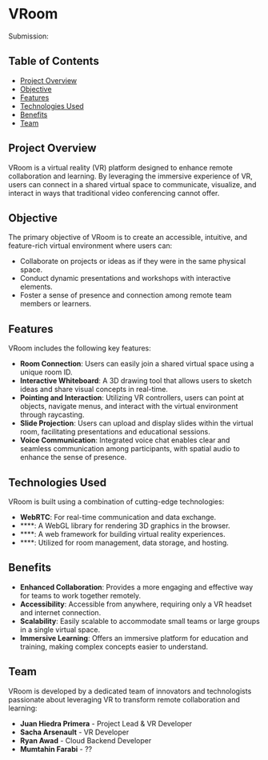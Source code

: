 # VRoom

Submission: 

## Table of Contents
- [Project Overview](#project-overview)
- [Objective](#objective)
- [Features](#features)
- [Technologies Used](#technologies-used)
- [Benefits](#benefits)
- [Team](#team)

## Project Overview
VRoom is a virtual reality (VR) platform designed to enhance remote collaboration and learning. By leveraging the immersive experience of VR, users can connect in a shared virtual space to communicate, visualize, and interact in ways that traditional video conferencing cannot offer.

## Objective
The primary objective of VRoom is to create an accessible, intuitive, and feature-rich virtual environment where users can:
- Collaborate on projects or ideas as if they were in the same physical space.
- Conduct dynamic presentations and workshops with interactive elements.
- Foster a sense of presence and connection among remote team members or learners.

## Features
VRoom includes the following key features:
- **Room Connection**: Users can easily join a shared virtual space using a unique room ID.
- **Interactive Whiteboard**: A 3D drawing tool that allows users to sketch ideas and share visual concepts in real-time.
- **Pointing and Interaction**: Utilizing VR controllers, users can point at objects, navigate menus, and interact with the virtual environment through raycasting.
- **Slide Projection**: Users can upload and display slides within the virtual room, facilitating presentations and educational sessions.
- **Voice Communication**: Integrated voice chat enables clear and seamless communication among participants, with spatial audio to enhance the sense of presence.

## Technologies Used
VRoom is built using a combination of cutting-edge technologies:
- **WebRTC**: For real-time communication and data exchange.
- ****: A WebGL library for rendering 3D graphics in the browser.
- ****: A web framework for building virtual reality experiences.
- ****: Utilized for room management, data storage, and hosting.

## Benefits
- **Enhanced Collaboration**: Provides a more engaging and effective way for teams to work together remotely.
- **Accessibility**: Accessible from anywhere, requiring only a VR headset and internet connection.
- **Scalability**: Easily scalable to accommodate small teams or large groups in a single virtual space.
- **Immersive Learning**: Offers an immersive platform for education and training, making complex concepts easier to understand.

## Team
VRoom is developed by a dedicated team of innovators and technologists passionate about leveraging VR to transform remote collaboration and learning:
- **Juan Hiedra Primera** - Project Lead & VR Developer
- **Sacha Arsenault** - VR Developer
- **Ryan Awad** - Cloud Backend Developer
- **Mumtahin Farabi** - ??


